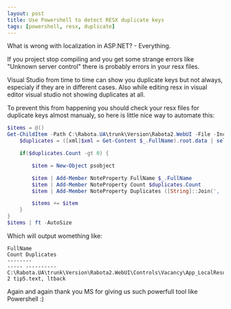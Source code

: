 ```yaml
---
layout: post
title: Use Powershell to detect RESX duplicate keys
tags: [powershell, resx, duplicate]
---
```


What is wrong with localization in ASP.NET? - Everything.

If you project stop compiling and you get some strange errors like "Unknown server control" there is probably errors in your resx files.

Visual Studio from time to time can show you duplicate keys but not always, especialy if they are in different cases. Also while editing resx in visual editor visual studio not showing duplicates at all.

To prevent this from happening you should check your resx files for duplicate keys almost manualy, so here is little nice way to automate this:

```powershell
$items = @()
Get-ChildItem -Path C:\Rabota.UA\trunk\Version\Rabota2.WebUI -File -Include *.resx -Recurse -ErrorAction SilentlyContinue | %{
    $duplicates = ([xml]$xml = Get-Content $_.FullName).root.data | select @{n='NameLowerCased';e={ $_.Name.ToLower() }} | group-object NameLowerCased | select Name, Count | Where-Object Count -gt 1

    if($duplicates.Count -gt 0) {

        $item = New-Object psobject

        $item | Add-Member NoteProperty FullName $_.FullName
        $item | Add-Member NoteProperty Count $duplicates.Count
        $item | Add-Member NoteProperty Duplicates ([String]::Join(', ', ($duplicates | select -ExpandProperty Name)))

        $items += $item
    }
}
$items | ft -AutoSize
```

Which will output womething like:

```
FullName                                                                                          Count Duplicates
--------                                                                                          ----- ----------
C:\Rabota.UA\trunk\Version\Rabota2.WebUI\Controls\Vacancy\App_LocalResources\AfterApply.ascx.resx     2 tip5.text, ltback
```

Again and again thank you MS for giving us such powerfull tool like Powershell :)
